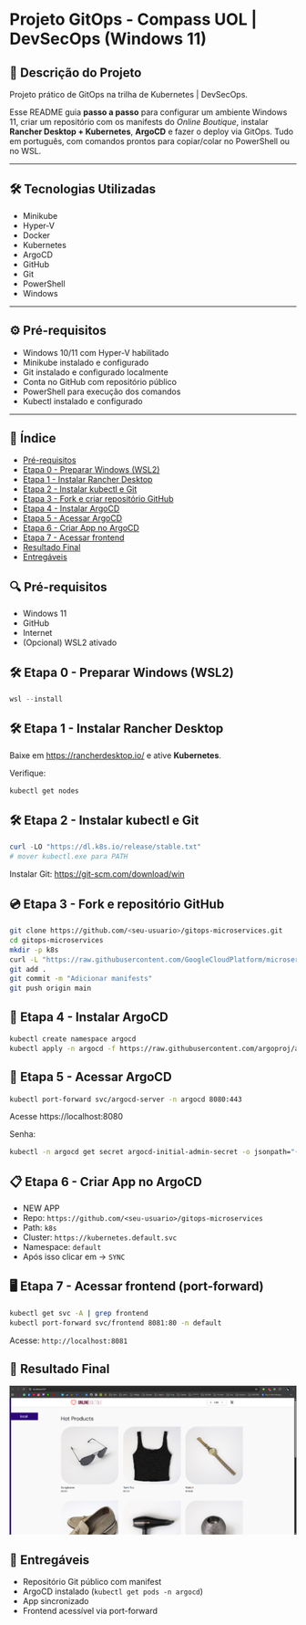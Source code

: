 # Projeto GitOps - Compass UOL | DevSecOps (Windows 11)

## 📝 Descrição do Projeto

Projeto prático de GitOps na trilha de Kubernetes | DevSecOps.

Esse README guia **passo a passo** para configurar um ambiente Windows
11, criar um repositório com os manifests do *Online Boutique*, instalar
**Rancher Desktop + Kubernetes**, **ArgoCD** e fazer o deploy via
GitOps. Tudo em português, com comandos prontos para copiar/colar no
PowerShell ou no WSL.

---

## 🛠️ Tecnologias Utilizadas

- Minikube
- Hyper-V
- Docker
- Kubernetes
- ArgoCD
- GitHub
- Git
- PowerShell
- Windows

---

## ⚙️ Pré-requisitos

- Windows 10/11 com Hyper-V habilitado
- Minikube instalado e configurado
- Git instalado e configurado localmente
- Conta no GitHub com repositório público
- PowerShell para execução dos comandos
- Kubectl instalado e configurado

---

## 📃 Índice

- [Pré-requisitos](#pré-requisitos)
- [Etapa 0 - Preparar Windows (WSL2)](#etapa-0---preparar-windows-wsl2)
- [Etapa 1 - Instalar Rancher Desktop](#etapa-1---instalar-rancher-desktop)
- [Etapa 2 - Instalar kubectl e Git](#etapa-2---instalar-kubectl-e-git)
- [Etapa 3 - Fork e criar repositório GitHub](#etapa-3---fork-e-criar-repositório-github)
- [Etapa 4 - Instalar ArgoCD](#etapa-4---instalar-argocd)
- [Etapa 5 - Acessar ArgoCD](#etapa-5---acessar-argocd)
- [Etapa 6 - Criar App no ArgoCD](#etapa-6---criar-app-no-argocd)
- [Etapa 7 - Acessar frontend](#etapa-7---acessar-frontend)
- [Resultado Final](#resultado-final)
- [Entregáveis](#entregáveis)

## 🔍 Pré-requisitos

-   Windows 11
-   GitHub
-   Internet
-   (Opcional) WSL2 ativado

## 🛠️ Etapa 0 - Preparar Windows (WSL2)

``` powershell
wsl --install
```

## 🛠️ Etapa 1 - Instalar Rancher Desktop

Baixe em https://rancherdesktop.io/ e ative **Kubernetes**.

Verifique:

``` bash
kubectl get nodes
```

## 🛠️ Etapa 2 - Instalar kubectl e Git

``` powershell
curl -LO "https://dl.k8s.io/release/stable.txt"
# mover kubectl.exe para PATH
```
Instalar Git: https://git-scm.com/download/win

## 💿 Etapa 3 - Fork e repositório GitHub

``` bash
git clone https://github.com/<seu-usuario>/gitops-microservices.git
cd gitops-microservices
mkdir -p k8s
curl -L "https://raw.githubusercontent.com/GoogleCloudPlatform/microservices-demo/main/release/kubernetes-manifests.yaml" -o k8s/online-boutique.yaml
git add .
git commit -m "Adicionar manifests"
git push origin main
```

## 📌 Etapa 4 - Instalar ArgoCD

``` bash
kubectl create namespace argocd
kubectl apply -n argocd -f https://raw.githubusercontent.com/argoproj/argo-cd/stable/manifests/install.yaml
```

## 📌 Etapa 5 - Acessar ArgoCD

``` bash
kubectl port-forward svc/argocd-server -n argocd 8080:443
```

Acesse https://localhost:8080

Senha:

``` bash
kubectl -n argocd get secret argocd-initial-admin-secret -o jsonpath="{.data.password}" | base64 -d
```

## 📋 Etapa 6 - Criar App no ArgoCD

-   NEW APP
-   Repo: `https://github.com/<seu-usuario>/gitops-microservices`
-   Path: `k8s`
-   Cluster: `https://kubernetes.default.svc`
-   Namespace: `default`
-   Após isso clicar em -> `SYNC`

## 🖥️ Etapa 7 - Acessar frontend (port-forward)

``` bash
kubectl get svc -A | grep frontend
kubectl port-forward svc/frontend 8081:80 -n default
```

Acesse: `http://localhost:8081`

## 🚀 Resultado Final
<p align="center">
  <img src="img/Resultado.png" alt="Resultado Do Projeto">
</p>

## 🎯 Entregáveis

-   Repositório Git público com manifest
-   ArgoCD instalado (`kubectl get pods -n argocd`)
-   App sincronizado
-   Frontend acessível via port-forward
